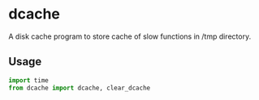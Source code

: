 # dcache
A disk cache program to store cache of slow functions in /tmp directory.



## Usage

```python
import time
from dcache import dcache, clear_dcache
```
